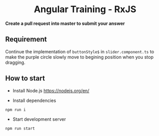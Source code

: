 <h1 align="center">
  Angular Training - RxJS
</h1>

**Create a pull request into master to submit your answer**

## Requirement

Continue the implementation of `buttonStyle$` in `slider.component.ts` to make the purple circle slowly move to begining position when you stop dragging.

## How to start

- Install Node.js https://nodejs.org/en/ 

- Install dependencies
```bash
npm run i
```

- Start development server
```bash
npm run start
```
